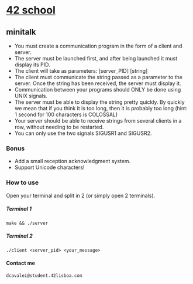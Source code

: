 # [42 school](https://www.42lisboa.com/en/)
## minitalk
*   You must create a communication program in the form of a client and server.
*   The server must be launched first, and after being launched it must display its PID.
*   The client will take as parameters: [server_PID] [string]
*   The client must communicate the string passed as a parameter to the server. Once the string has been received, the server must display it.
*   Communication between your programs should ONLY be done using UNIX signals.
*   The server must be able to display the string pretty quickly. By quickly we mean that if you think it is too long, then it is probably too long (hint: 1 second for 100 characters is COLOSSAL)
*   Your server should be able to receive strings from several clients in a row, without needing to be restarted.
*   You can only use the two signals SIGUSR1 and SIGUSR2.
### Bonus
*   Add a small reception acknowledgment system.
*   Support Unicode characters!
### How to use
  Open your terminal and split in 2 (or simply open 2 terminals).
##### Terminal 1
	make && ./server
##### Terminal 2
	./client <server_pid> <your_message>  
#### Contact me
	dcavalei@student.42lisboa.com
  